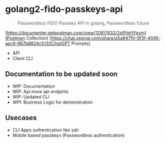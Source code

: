 # golang2-fido-passkeys-api

> Passwordless FIDO Passkey API in golang, Passwordless future

[https://documenter.getpostman.com/view/12907432/2s9YeHYpym](Postman Collection)
[https://chat.openai.com/share/a5a947f0-9f3f-4045-aec8-967b8824c513](ChatGPT Prompts)

- API
- Client CLI

## Documentation to be updated soon

- WIP: Documentation
- WIP: Api more api endpints
- WIP: Updated CLI
- WPI: Business Logic for demonstration

## Usecases

- CLI Apps suthentication like ssh
- Mobile based passkeys (Passwordless authentication)
